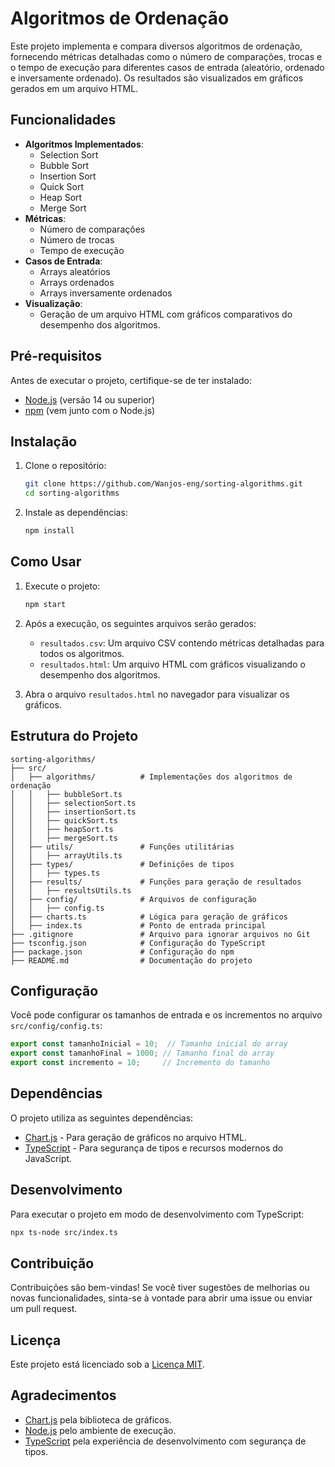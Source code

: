 # Algoritmos de Ordenação

Este projeto implementa e compara diversos algoritmos de ordenação, fornecendo métricas detalhadas como o número de comparações, trocas e o tempo de execução para diferentes casos de entrada (aleatório, ordenado e inversamente ordenado). Os resultados são visualizados em gráficos gerados em um arquivo HTML.

## Funcionalidades

- **Algoritmos Implementados**:
  - Selection Sort
  - Bubble Sort
  - Insertion Sort
  - Quick Sort
  - Heap Sort
  - Merge Sort
- **Métricas**:
  - Número de comparações
  - Número de trocas
  - Tempo de execução
- **Casos de Entrada**:
  - Arrays aleatórios
  - Arrays ordenados
  - Arrays inversamente ordenados
- **Visualização**:
  - Geração de um arquivo HTML com gráficos comparativos do desempenho dos algoritmos.

## Pré-requisitos

Antes de executar o projeto, certifique-se de ter instalado:

- [Node.js](https://nodejs.org/) (versão 14 ou superior)
- [npm](https://www.npmjs.com/) (vem junto com o Node.js)

## Instalação

1. Clone o repositório:
   ```bash
   git clone https://github.com/Wanjos-eng/sorting-algorithms.git
   cd sorting-algorithms
   ```

2. Instale as dependências:
   ```bash
   npm install
   ```

## Como Usar

1. Execute o projeto:
   ```bash
   npm start
   ```

2. Após a execução, os seguintes arquivos serão gerados:
   - `resultados.csv`: Um arquivo CSV contendo métricas detalhadas para todos os algoritmos.
   - `resultados.html`: Um arquivo HTML com gráficos visualizando o desempenho dos algoritmos.

3. Abra o arquivo `resultados.html` no navegador para visualizar os gráficos.

## Estrutura do Projeto

```
sorting-algorithms/
├── src/
│   ├── algorithms/          # Implementações dos algoritmos de ordenação
│   │   ├── bubbleSort.ts
│   │   ├── selectionSort.ts
│   │   ├── insertionSort.ts
│   │   ├── quickSort.ts
│   │   ├── heapSort.ts
│   │   ├── mergeSort.ts
│   ├── utils/               # Funções utilitárias
│   │   ├── arrayUtils.ts
│   ├── types/               # Definições de tipos
│   │   ├── types.ts
│   ├── results/             # Funções para geração de resultados
│   │   ├── resultsUtils.ts
│   ├── config/              # Arquivos de configuração
│   │   ├── config.ts
│   ├── charts.ts            # Lógica para geração de gráficos
│   ├── index.ts             # Ponto de entrada principal
├── .gitignore               # Arquivo para ignorar arquivos no Git
├── tsconfig.json            # Configuração do TypeScript
├── package.json             # Configuração do npm
├── README.md                # Documentação do projeto
```

## Configuração

Você pode configurar os tamanhos de entrada e os incrementos no arquivo `src/config/config.ts`:
```typescript
export const tamanhoInicial = 10;  // Tamanho inicial do array
export const tamanhoFinal = 1000; // Tamanho final do array
export const incremento = 10;     // Incremento do tamanho
```

## Dependências

O projeto utiliza as seguintes dependências:

- [Chart.js](https://www.chartjs.org/) - Para geração de gráficos no arquivo HTML.
- [TypeScript](https://www.typescriptlang.org/) - Para segurança de tipos e recursos modernos do JavaScript.

## Desenvolvimento

Para executar o projeto em modo de desenvolvimento com TypeScript:
```bash
npx ts-node src/index.ts
```

## Contribuição

Contribuições são bem-vindas! Se você tiver sugestões de melhorias ou novas funcionalidades, sinta-se à vontade para abrir uma issue ou enviar um pull request.

## Licença

Este projeto está licenciado sob a [Licença MIT](LICENSE).

## Agradecimentos

- [Chart.js](https://www.chartjs.org/) pela biblioteca de gráficos.
- [Node.js](https://nodejs.org/) pelo ambiente de execução.
- [TypeScript](https://www.typescriptlang.org/) pela experiência de desenvolvimento com segurança de tipos.